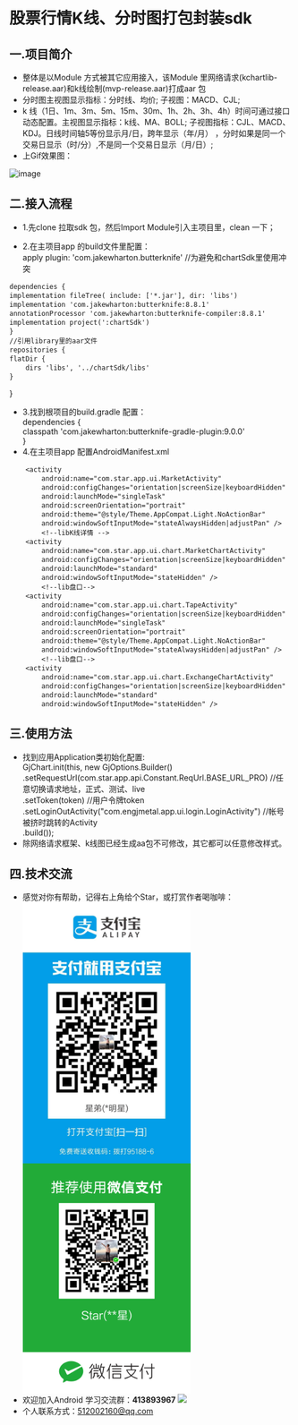 # 股票行情K线、分时图打包封装sdk

## 一.项目简介
    
*    整体是以Module 方式被其它应用接入，该Module 里网络请求(kchartlib-release.aar)和k线绘制(mvp-release.aar)打成aar 包
*    分时图主视图显示指标：分时线、均价;          子视图：MACD、CJL;
*    k 线（1日、1m、3m、5m、15m、30m、1h、2h、3h、4h）时间可通过接口动态配置。主视图显示指标：k线、MA、BOLL;     子视图指标：CJL、MACD、KDJ。日线时间轴5等份显示月/日，跨年显示（年/月）
，分时如果是同一个交易日显示（时/分）,不是同一个交易日显示（月/日）;
*    上Gif效果图：

   ![image](https://github.com/xing609/chartSdk/blob/master/assets/chart.gif)

## 二.接入流程
*    1.先clone 拉取sdk 包，然后Import Module引入主项目里，clean 一下；

*    2.在主项目app 的build文件里配置：  
    apply plugin: 'com.jakewharton.butterknife' //为避免和chartSdk里使用冲突

    dependencies {  
    implementation fileTree( include: ['*.jar'], dir: 'libs')  
    implementation 'com.jakewharton:butterknife:8.8.1'  
    annotationProcessor 'com.jakewharton:butterknife-compiler:8.8.1'  
    implementation project(':chartSdk')  
    }  
    //引用library里的aar文件  
    repositories {
    flatDir {
        dirs 'libs', '../chartSdk/libs'
    }
}
*    3.找到根项目的build.gradle 配置：  
    dependencies {  
    classpath 'com.jakewharton:butterknife-gradle-plugin:9.0.0'  
    }
*    4.在主项目app 配置AndroidManifest.xml  
<!--lib行情列表-->  
        <activity
            android:name="com.star.app.ui.MarketActivity"
            android:configChanges="orientation|screenSize|keyboardHidden"
            android:launchMode="singleTask"
            android:screenOrientation="portrait"
            android:theme="@style/Theme.AppCompat.Light.NoActionBar"
            android:windowSoftInputMode="stateAlwaysHidden|adjustPan" />  
            <!--libK线详情 -->
        <activity
            android:name="com.star.app.ui.chart.MarketChartActivity"
            android:configChanges="orientation|screenSize|keyboardHidden"
            android:launchMode="standard"
            android:windowSoftInputMode="stateHidden" />  
            <!--lib盘口-->
        <activity
            android:name="com.star.app.ui.chart.TapeActivity"
            android:configChanges="orientation|screenSize|keyboardHidden"
            android:launchMode="singleTask"
            android:screenOrientation="portrait"
            android:theme="@style/Theme.AppCompat.Light.NoActionBar"
            android:windowSoftInputMode="stateAlwaysHidden|adjustPan" />  
            <!--lib盘口-->
        <activity
            android:name="com.star.app.ui.chart.ExchangeChartActivity"
            android:configChanges="orientation|screenSize|keyboardHidden"
            android:launchMode="standard"
            android:windowSoftInputMode="stateHidden" />

    
## 三.使用方法  

*   找到应用Application类初始化配置:  
    GjChart.init(this, new GjOptions.Builder()  
                  .setRequestUrl(com.star.app.api.Constant.ReqUrl.BASE_URL_PRO)  //任意切换请求地址，正式、测试、live  
                  .setToken(token)  //用户令牌token  
                  .setLoginOutActivity("com.engjmetal.app.ui.login.LoginActivity")  //帐号被挤时跳转的Activity  
                  .build());  
*   除网络请求框架、k线图已经生成aa包不可修改，其它都可以任意修改样式。
                
##  四.技术交流  
*   感觉对你有帮助，记得右上角给个Star，或打赏作者喝咖啡：  
 <img border="0" src="https://github.com/xing609/AndroidDoc/blob/master/img/zfb_pay.jpg" width="300" hegiht="600" align=center>  <img border="0" src="https://github.com/xing609/AndroidDoc/blob/master/img/wx_pay.png" width="300" hegiht="600" align=center>
*    欢迎加入Android 学习交流群：**413893967**
   <a target="_blank" href="https://jq.qq.com/?_wv=1027&k=5EUEsBC"><img border="0" src="http://pub.idqqimg.com/wpa/images/group.png"></a>
*    个人联系方式：512002160@qq.com   

